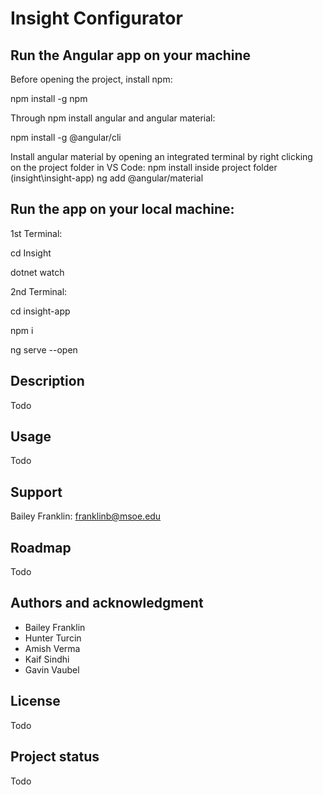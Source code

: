 # Insight Configurator



## Run the Angular app on your machine

Before opening the project, install npm:

npm install -g npm

Through npm install angular and angular material:

npm install -g @angular/cli

Install angular material by opening an integrated terminal by right clicking on the project folder in VS Code:
npm install inside project folder (insight\insight-app)
ng add @angular/material

## Run the app on your local machine:
1st Terminal:

cd Insight

dotnet watch

2nd Terminal:

cd insight-app

npm i

ng serve --open

## Description
Todo

## Usage
Todo

## Support
Bailey Franklin: franklinb@msoe.edu

## Roadmap
Todo

## Authors and acknowledgment
* Bailey Franklin
* Hunter Turcin
* Amish Verma
* Kaif Sindhi
* Gavin Vaubel

## License
Todo

## Project status
Todo
